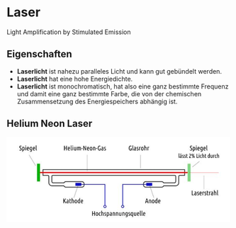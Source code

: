 # Laser
Light Amplification by Stimulated Emission
## Eigenschaften
-  **Laserlicht** ist nahezu paralleles Licht und kann gut gebündelt werden.
-  **Laserlicht** hat eine hohe Energiedichte.
-  **Laserlicht** ist monochromatisch, hat also eine ganz bestimmte Frequenz und damit eine ganz bestimmte Farbe, die von der chemischen Zusammensetzung des Energiespeichers abhängig ist.

## Helium Neon Laser
![NeHe-Laser](assets/NeHe-Laser.png)